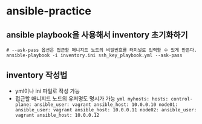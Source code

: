 # ansible-practice

## ansible playbook을 사용해서 inventory 초기화하기
```
# --ask-pass 옵션은 접근할 매니지드 노드의 비밀번호를 터미널로 입력할 수 있게 만든다.
ansible-playbook -i inventory.ini ssh_key_playbook.yml --ask-pass 
```

## inventory 작성법
- yml이나 ini 파일로 작성 가능
- 접근할 매니지드 노드의 유저명도 명시가 가능
		``` yml
		myhosts:
  		hosts:
  		  control-plane:
  		    ansible_user: vagrant
  		    ansible_host: 10.0.0.10
  		  node01:
  		    ansible_user: vagrant
  		    ansible_host: 10.0.0.11
  		  node02:
  		    ansible_user: vagrant
  		    ansible_host: 10.0.0.12
		```

